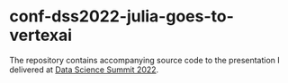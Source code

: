 # conf-dss2022-julia-goes-to-vertexai
The repository contains accompanying source code to the presentation I delivered at [Data Science Summit 2022](https://dssconf.pl/). 
